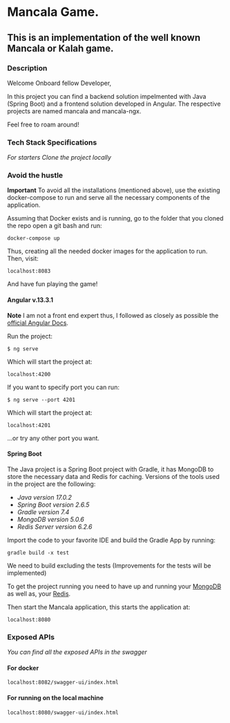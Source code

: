 # Mancala Game.

## This is an implementation of the well known Mancala or Kalah game.

### Description

Welcome Onboard fellow Developer,

In this project you can find a backend solution impelmented with Java (Spring Boot) and a frontend solution developed in Angular.
The respective projects are named mancala and mancala-ngx.

Feel free to roam around!

### Tech Stack Specifications

*For starters Clone the project locally*


### Avoid the hustle 

**Important** To avoid all the installations (mentioned above), 
use the existing docker-compose to run and serve all the necessary components of the application.

Assuming that Docker exists and is running, go to the folder that you cloned the repo open a git bash and run:
```
docker-compose up
```

Thus, creating all the needed docker images for the application to run.
Then, visit:
```
localhost:8083
```
And have fun playing the game!

#### Angular v.13.3.1

**Note**
I am not a front end expert thus, I followed as closely as possible the <a href="https://angular.io/docs">official Angular Docs</a>.

Run the project:

```
$ ng serve
```
Which will start the project at:

```
localhost:4200
```
If you want to specify port you can run:

```
$ ng serve --port 4201
```
Which will start the project at:

```
localhost:4201
```
...or try any other port you want.
#### Spring Boot

The Java project is a Spring Boot project with Gradle, it has MongoDB to store the necessary data and Redis for caching.
Versions of the tools used in the project are the following:
- *Java version 17.0.2*
- *Spring Boot version 2.6.5*
- *Gradle version 7.4*
- *MongoDB version 5.0.6*
- *Redis Server version 6.2.6*

Import the code to your favorite IDE and build the Gradle App by running:

```
gradle build -x test
```
We need to build excluding the tests (Improvements for the tests will be implemented)

To get the project running you need to have up and running your <a href="https://www.mongodb.com/try/download/community">MongoDB</a> 
as well as, your <a href="https://redis.io/">Redis</a>.

Then start the Mancala application, this starts the application at:

```
localhost:8080
```

### Exposed APIs

*You can find all the exposed APIs in the swagger*

#### For docker 
```
localhost:8082/swagger-ui/index.html
```

#### For running on the local machine 
```
localhost:8080/swagger-ui/index.html
```
